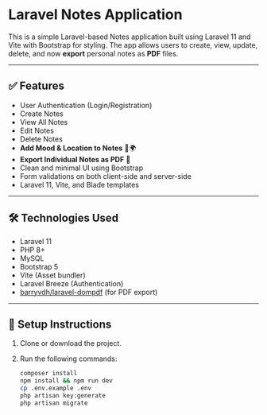 # Laravel Notes Application 

This is a simple Laravel-based Notes application built using Laravel 11 and Vite with Bootstrap for styling. The app allows users to create, view, update, delete, and now **export** personal notes as **PDF** files.

---

## ✅ Features

- User Authentication (Login/Registration)
- Create Notes
- View All Notes
- Edit Notes
- Delete Notes
- **Add Mood & Location to Notes** 📝🌍
- **Export Individual Notes as PDF** 📄
- Clean and minimal UI using Bootstrap
- Form validations on both client-side and server-side
- Laravel 11, Vite, and Blade templates

---

## 🛠️ Technologies Used

- Laravel 11
- PHP 8+
- MySQL
- Bootstrap 5
- Vite (Asset bundler)
- Laravel Breeze (Authentication)
- [barryvdh/laravel-dompdf](https://github.com/barryvdh/laravel-dompdf) (for PDF export)

---

## 🧪 Setup Instructions

1. Clone or download the project.
2. Run the following commands:

   ```bash
   composer install
   npm install && npm run dev
   cp .env.example .env
   php artisan key:generate
   php artisan migrate
